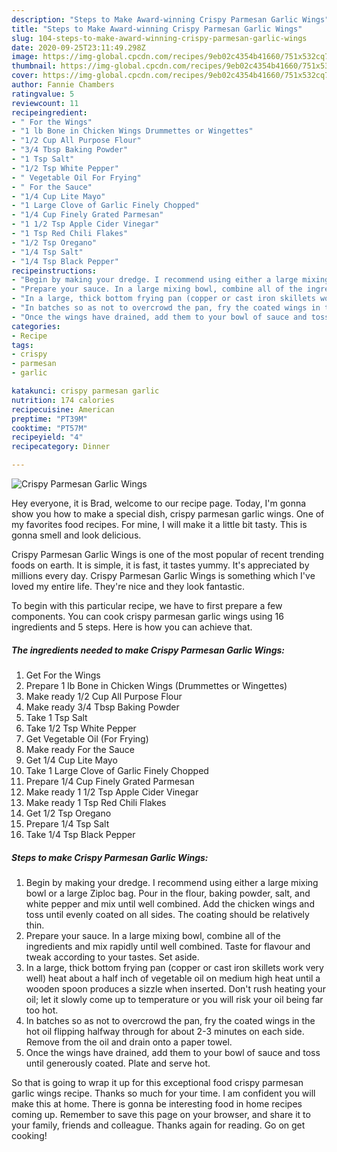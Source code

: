 ```yaml
---
description: "Steps to Make Award-winning Crispy Parmesan Garlic Wings"
title: "Steps to Make Award-winning Crispy Parmesan Garlic Wings"
slug: 104-steps-to-make-award-winning-crispy-parmesan-garlic-wings
date: 2020-09-25T23:11:49.298Z
image: https://img-global.cpcdn.com/recipes/9eb02c4354b41660/751x532cq70/crispy-parmesan-garlic-wings-recipe-main-photo.jpg
thumbnail: https://img-global.cpcdn.com/recipes/9eb02c4354b41660/751x532cq70/crispy-parmesan-garlic-wings-recipe-main-photo.jpg
cover: https://img-global.cpcdn.com/recipes/9eb02c4354b41660/751x532cq70/crispy-parmesan-garlic-wings-recipe-main-photo.jpg
author: Fannie Chambers
ratingvalue: 5
reviewcount: 11
recipeingredient:
- " For the Wings"
- "1 lb Bone in Chicken Wings Drummettes or Wingettes"
- "1/2 Cup All Purpose Flour"
- "3/4 Tbsp Baking Powder"
- "1 Tsp Salt"
- "1/2 Tsp White Pepper"
- " Vegetable Oil For Frying"
- " For the Sauce"
- "1/4 Cup Lite Mayo"
- "1 Large Clove of Garlic Finely Chopped"
- "1/4 Cup Finely Grated Parmesan"
- "1 1/2 Tsp Apple Cider Vinegar"
- "1 Tsp Red Chili Flakes"
- "1/2 Tsp Oregano"
- "1/4 Tsp Salt"
- "1/4 Tsp Black Pepper"
recipeinstructions:
- "Begin by making your dredge. I recommend using either a large mixing bowl or a large Ziploc bag. Pour in the flour, baking powder, salt, and white pepper and mix until well combined. Add the chicken wings and toss until evenly coated on all sides. The coating should be relatively thin."
- "Prepare your sauce. In a large mixing bowl, combine all of the ingredients and mix rapidly until well combined. Taste for flavour and tweak according to your tastes. Set aside."
- "In a large, thick bottom frying pan (copper or cast iron skillets work very well) heat about a half inch of vegetable oil on medium high heat until a wooden spoon produces a sizzle when inserted. Don&#39;t rush heating your oil; let it slowly come up to temperature or you will risk your oil being far too hot."
- "In batches so as not to overcrowd the pan, fry the coated wings in the hot oil flipping halfway through for about 2-3 minutes on each side. Remove from the oil and drain onto a paper towel."
- "Once the wings have drained, add them to your bowl of sauce and toss until generously coated. Plate and serve hot."
categories:
- Recipe
tags:
- crispy
- parmesan
- garlic

katakunci: crispy parmesan garlic 
nutrition: 174 calories
recipecuisine: American
preptime: "PT39M"
cooktime: "PT57M"
recipeyield: "4"
recipecategory: Dinner

---
```



![Crispy Parmesan Garlic Wings](https://img-global.cpcdn.com/recipes/9eb02c4354b41660/751x532cq70/crispy-parmesan-garlic-wings-recipe-main-photo.jpg)

Hey everyone, it is Brad, welcome to our recipe page. Today, I'm gonna show you how to make a special dish, crispy parmesan garlic wings. One of my favorites food recipes. For mine, I will make it a little bit tasty. This is gonna smell and look delicious.



Crispy Parmesan Garlic Wings is one of the most popular of recent trending foods on earth. It is simple, it is fast, it tastes yummy. It's appreciated by millions every day. Crispy Parmesan Garlic Wings is something which I've loved my entire life. They're nice and they look fantastic.


To begin with this particular recipe, we have to first prepare a few components. You can cook crispy parmesan garlic wings using 16 ingredients and 5 steps. Here is how you can achieve that.

##### The ingredients needed to make Crispy Parmesan Garlic Wings:

1. Get  For the Wings
1. Prepare 1 lb Bone in Chicken Wings (Drummettes or Wingettes)
1. Make ready 1/2 Cup All Purpose Flour
1. Make ready 3/4 Tbsp Baking Powder
1. Take 1 Tsp Salt
1. Take 1/2 Tsp White Pepper
1. Get  Vegetable Oil (For Frying)
1. Make ready  For the Sauce
1. Get 1/4 Cup Lite Mayo
1. Take 1 Large Clove of Garlic Finely Chopped
1. Prepare 1/4 Cup Finely Grated Parmesan
1. Make ready 1 1/2 Tsp Apple Cider Vinegar
1. Make ready 1 Tsp Red Chili Flakes
1. Get 1/2 Tsp Oregano
1. Prepare 1/4 Tsp Salt
1. Take 1/4 Tsp Black Pepper




##### Steps to make Crispy Parmesan Garlic Wings:

1. Begin by making your dredge. I recommend using either a large mixing bowl or a large Ziploc bag. Pour in the flour, baking powder, salt, and white pepper and mix until well combined. Add the chicken wings and toss until evenly coated on all sides. The coating should be relatively thin.
1. Prepare your sauce. In a large mixing bowl, combine all of the ingredients and mix rapidly until well combined. Taste for flavour and tweak according to your tastes. Set aside.
1. In a large, thick bottom frying pan (copper or cast iron skillets work very well) heat about a half inch of vegetable oil on medium high heat until a wooden spoon produces a sizzle when inserted. Don&#39;t rush heating your oil; let it slowly come up to temperature or you will risk your oil being far too hot.
1. In batches so as not to overcrowd the pan, fry the coated wings in the hot oil flipping halfway through for about 2-3 minutes on each side. Remove from the oil and drain onto a paper towel.
1. Once the wings have drained, add them to your bowl of sauce and toss until generously coated. Plate and serve hot.




So that is going to wrap it up for this exceptional food crispy parmesan garlic wings recipe. Thanks so much for your time. I am confident you will make this at home. There is gonna be interesting food in home recipes coming up. Remember to save this page on your browser, and share it to your family, friends and colleague. Thanks again for reading. Go on get cooking!
